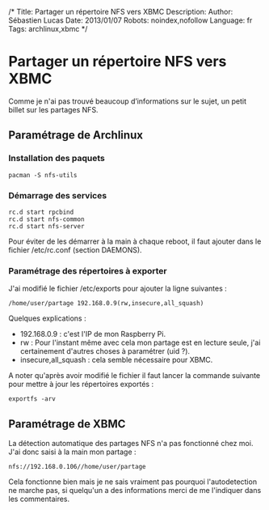 /*
Title: Partager un répertoire NFS vers XBMC
Description: 
Author: Sébastien Lucas
Date: 2013/01/07
Robots: noindex,nofollow
Language: fr
Tags: archlinux,xbmc
*/
# Partager un répertoire NFS vers XBMC

Comme je n'ai pas trouvé beaucoup d’informations sur le sujet, un petit billet sur les partages NFS.

## Paramétrage de Archlinux

### Installation des paquets

```
pacman -S nfs-utils
```

### Démarrage des services

```
rc.d start rpcbind
rc.d start nfs-common
rc.d start nfs-server
```
Pour éviter de les démarrer à la main à chaque reboot, il faut ajouter dans le fichier /etc/rc.conf (section DAEMONS).

### Paramétrage des répertoires à exporter

J'ai modifié le fichier /etc/exports pour ajouter la ligne suivantes : 

```
/home/user/partage 192.168.0.9(rw,insecure,all_squash)
```

Quelques explications :
*	192.168.0.9 : c'est l'IP de mon Raspberry Pi.
*	rw : Pour l'instant même avec cela mon partage est en lecture seule, j'ai certainement d'autres choses à paramétrer (uid ?).
*	insecure,all_squash : cela semble nécessaire pour XBMC.

A noter qu'après avoir modifié le fichier il faut lancer la commande suivante pour mettre à jour les répertoires exportés :

```
exportfs -arv
```

## Paramétrage de XBMC

La détection automatique des partages NFS n'a pas fonctionné chez moi. J'ai donc saisi à la main mon partage :

```
nfs://192.168.0.106//home/user/partage
```

Cela fonctionne bien mais je ne sais vraiment pas pourquoi l'autodetection ne marche pas, si quelqu'un a des informations merci de me l'indiquer dans les commentaires.
